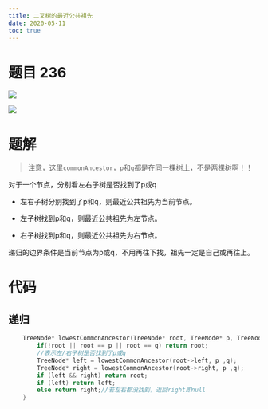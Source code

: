 ```yaml
---
title: 二叉树的最近公共祖先
date: 2020-05-11 
toc: true
---
```

<!--more-->

# 题目 236

![](https://cdn.jsdelivr.net/gh/cindy1024/ImgBlog/img/20200511170027.png)

![](https://cdn.jsdelivr.net/gh/cindy1024/ImgBlog/img/20200511170101.png)

# 题解

> 注意，这里`commonAncestor`，`p`和`q`都是在同一棵树上，不是两棵树啊！！

对于一个节点，分别看左右子树是否找到了p或q

- 左右子树分别找到了p和q，则最近公共祖先为当前节点。

- 左子树找到p和q，则最近公共祖先为左节点。

- 右子树找到p和q，则最近公共祖先为右节点。

递归的边界条件是当前节点为p或q，不用再往下找，祖先一定是自己或再往上。

# 代码

## 递归

```c++
    TreeNode* lowestCommonAncestor(TreeNode* root, TreeNode* p, TreeNode* q) {
        if(!root || root == p || root == q) return root;
        //表示左/右子树是否找到了p或q
        TreeNode* left = lowestCommonAncestor(root->left, p ,q);
        TreeNode* right = lowestCommonAncestor(root->right, p ,q); 
        if (left && right) return root;
        if (left) return left;
        else return right;//若左右都没找到，返回right即null     
    }
```

